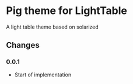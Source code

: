 # Pig theme for LightTable

A light table theme based on solarized

## Changes

### 0.0.1

 * Start of implementation
